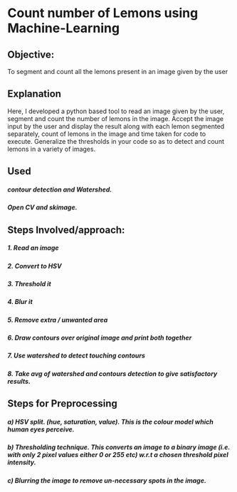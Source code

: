 # Count number of Lemons using Machine-Learning

## Objective: 
To segment and count all the lemons present in an image given by the user


## Explanation
Here, I developed a python based tool to read an image given by the user, segment and count the number
of lemons in the image. Accept the image input by the user and display the result along with
each lemon segmented separately, count of lemons in the image and time taken for code to
execute. Generalize the thresholds in your code so as to detect and count lemons in a variety of
images.


## Used
##### contour detection and Watershed. 
##### Open CV and skimage.


## Steps Involved/approach:
##### 1. Read an image
##### 2. Convert to HSV
##### 3. Threshold it
##### 4. Blur it
##### 5. Remove extra / unwanted area
##### 6. Draw contours over original image and print both together
##### 7. Use watershed to detect touching contours
##### 8. Take avg of watershed and contours detection to give satisfactory results.


## Steps for Preprocessing
##### a) HSV split. (hue, saturation, value). This is the colour model which human eyes perceive.
##### b) Thresholding technique. This converts an image to a binary image (i.e. with only 2 pixel values either 0 or 255 etc) w.r.t a chosen threshold pixel intensity.
##### c) Blurring the image to remove un-necessary spots in the image.
